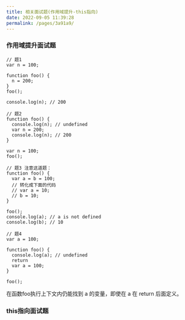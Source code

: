 ```yaml
---
title: 相关面试题(作用域提升-this指向)
date: 2022-09-05 11:39:28
permalink: /pages/3a91a9/
---
```


### 作用域提升面试题

```JS
// 题1
var n = 100;

function foo() {
  n = 200;
}
foo();

console.log(n); // 200 
```

```JS
// 题2
function foo() {
  console.log(n); // undefined
  var n = 200;
  console.log(n); // 200
}

var n = 100;
foo();
```

```JS
// 题3 注意这道题：
function foo() {
  var a = b = 100;
  // 转化成下面的代码
  // var a = 10;
  // b = 10;
}

foo();
console.log(a); // a is not defined
console.log(b); // 10
```

```JS
// 题4
var a = 100;

function foo() {
  console.log(a); // undefined
  return
  var a = 100;
}

foo();
```

在函数foo执行上下文内仍能找到 a 的变量，即使在 a 在 return 后面定义。


### this指向面试题